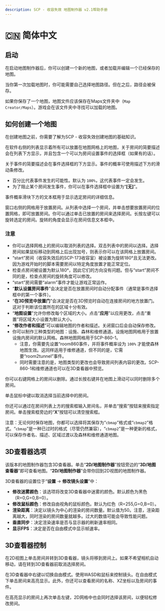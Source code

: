```yaml
---
description: SCP - 收容失效 地图制作器 v2.1帮助手册
---
```


# 🇨🇳 简体中文

## 启动

在启动地图制作器后，你可以创建一个新的地图，或者加载并编辑一个已经保存的地图。

当你第一次加载地图时，你可能需要自己选择地图路径。但在之后，路径会被保存。

如果你保存了一个地图，地图文件应该保存在Maps文件夹中（`Map Creator/Maps`）。游戏会在该文件夹中寻找可以加载的地图。

## 如何创建一个地图

在创建地图之前，你需要了解为SCP - 收容失效创建地图的基础知识。

在软件右侧的列表显示着所有可以放置在地图网格上的地图，关于房间的简要描述会在列表下方显示，并且包含一个可以为房间设置事件的选择框（如果有的话）。

关于事件的简要描述会在事件选择框的下方显示。事件的概率可使用描述下方的滑动条修改。

* 百分比代表事件发生的可能性。默认为 `100%`，这代表事件一定会发生。
* 为了阻止某个房间发生事件，你可以在事件选择框中设置为“**\[无]**”。

事件概率滑块下方的文本框用于显示选定房间的详细信息。

窗口右侧的网格用于放置房间。从列表中选择一个房间，并单击想要放置房间的位置网格，即可放置房间。你可以通过单击已放置的房间来选择房间。长按左键可以旋转选定的房间。旋转的角度会显示在房间信息文本框中。

### 注意

* 你可以选择网格上的房间以取消列表的选择。双击列表中的房间以选择。选择房间如果鼠标移动到网格上后出现加号，则表示你可以在该网格上放置房间。
* “start”房间（收容失效后的SCP-173收容室）被设置为旋转180°且无法更改。因为游戏开始时的脚本需要房间以特定角度放置才能正常定位。
* 检查点房间被设置为默认180°，因此它们的方向没有问题。但与“start”房间不同的是，检查点房间的旋转角度可以修改。
* “start”房间需要“alarm”事件才能让游戏正常运作。
* “**默认设置房间事件**”会决定是否在放置房间时自动分配事件（通常是事件选择框中的第一个事件）。
* “**在3D预览中放置门**”会决定是否在3D预览时自动在连接房间的地方放置门。这对于判断该位置所在的区域十分有效。
* “**地图设置**”允许你修改每个区域的大小。点击“**应用**”以应用更改，点击“重置”将区域大小设置为默认大小。
* “**修改作者和描述**”可以编辑地图的作者和描述。关闭窗口后会自动保存修改。
* 你可以制作三种类型的地图：设施、森林和维修通道。设施地图网格用于放置设施内房间的默认网格。森林地图网格用于SCP-860-1。
  * 注意，你需要先设置“room860事件，并将事件概率设为 `100%` 才能使森林地图生效。这同样适用于维修通道，但不同的是，它需要“room2tunnel”事件。
  * 同时需要注意的是，地图类型的更改也会导致房间列表内容的更改。SCP-860-1和维修通道也可以在3D查看器中预览。

你可以右键网格上的房间以删除。通过长按右键并在地图上滑动可以同时删除多个房间。

单击鼠标中键以取消选择当前选择中的房间。

你还可以通过在房间列表上方的搜索框输入房间名，并单击“搜索”按钮来搜索指定房间。单击搜索框旁边的“**X**”按钮可以清空搜索框。

注意：无论何时保存地图，你都可以选择将其保存为“`cbmap`”格式或“`cbmap2`”格式。“`cbmap`”是一种已过时的格式（尽管仍然兼容），“`cbmap2`”是一种更新的格式，可以保存作者名、描述、区域过渡以及森林和维修通道地图。

## 3D查看器选项

该版本的地图制作器包含3D查看器。单击“**2D/地图制作器**”按钮旁边的“**3D/地图查看器**”即可查看地图。“**2D/地图制作器**”会带你回到2D视图的地图制作器。

3D查看器的设置位于“**设置** -> **修改镜头设置**”中：

* **修改迷雾颜色**：该选项将改变3D查看器中迷雾的颜色。默认颜色为黑色（R=0,G=0,B=0）。
* **修改鼠标颜色**：修改自由视角的鼠标颜色。默认为红色（R=255,G=0,B=0）。
* **渲染距离**：决定以镜头为中心的渲染的房间数量。默认值为50。注意，渲染距离越大，同时渲染的房间数量就越多。过大的数值可能会导致性能问题。
* **垂直同步**：决定渲染速率是否与显示器的刷新速率相同。
* **显示FPS**：决定是否在自由模式中显示帧速率。

## 3D查看器控制

在2D视图上单击房间并转到3D查看器，镜头将移到房间上。如果不希望相机自动移动，请在转到3D查看器前取消选择房间。

在3D查看器中右键以切换自由模式。使用WASD和鼠标来控制镜头。在自由模式下单击房间来高亮显示。此外，你还可以查看房间的名称、XZ坐标以及房间的事件。

在高亮显示的房间上再次单击左键，2D网格中也会同时选择该房间，以便轻松修改房间。
